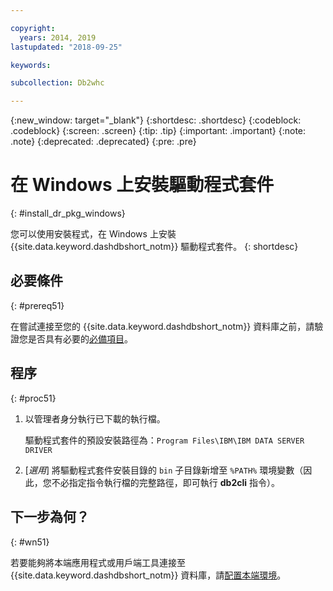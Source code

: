 ```yaml
---

copyright:
  years: 2014, 2019
lastupdated: "2018-09-25"

keywords:

subcollection: Db2whc

---
```


<!-- Attribute definitions --> 
{:new_window: target="_blank"}
{:shortdesc: .shortdesc}
{:codeblock: .codeblock}
{:screen: .screen}
{:tip: .tip}
{:important: .important}
{:note: .note}
{:deprecated: .deprecated}
{:pre: .pre}

# 在 Windows 上安裝驅動程式套件
{: #install_dr_pkg_windows}

您可以使用安裝程式，在 Windows 上安裝 {{site.data.keyword.dashdbshort_notm}} 驅動程式套件。
{: shortdesc}

## 必要條件
{: #prereq51}

在嘗試連接至您的 {{site.data.keyword.dashdbshort_notm}} 資料庫之前，請驗證您是否具有必要的[必備項目](/docs/services/Db2whc/connecting/connecting.html#prereqs)。

<!-- Download the driver package for your operating system from the web console and install it. -->

## 程序
{: #proc51}

1. 以管理者身分執行已下載的執行檔。

   驅動程式套件的預設安裝路徑為：`Program Files\IBM\IBM DATA SERVER DRIVER`
2. [*選用*] 將驅動程式套件安裝目錄的 `bin` 子目錄新增至 `%PATH%` 環境變數（因此，您不必指定指令執行檔的完整路徑，即可執行 **db2cli** 指令）。

## 下一步為何？
{: #wn51}

若要能夠將本端應用程式或用戶端工具連接至 {{site.data.keyword.dashdbshort_notm}} 資料庫，請[配置本端環境](/docs/services/Db2whc/connecting/driver_pkg_cfg.html)。
